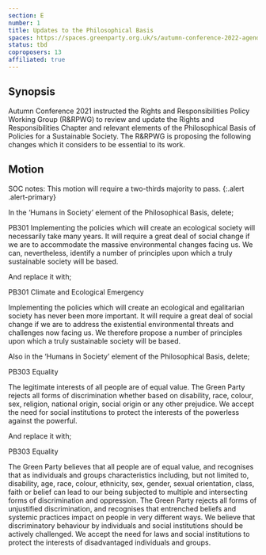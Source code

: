 ```yaml
---
section: E
number: 1
title: Updates to the Philosophical Basis
spaces: https://spaces.greenparty.org.uk/s/autumn-conference-2022-agenda-forum/?contentId=101586
status: tbd
coproposers: 13
affiliated: true
---
```

## Synopsis
Autumn Conference 2021 instructed the Rights and Responsibilities Policy Working Group (R&RPWG) to review and update the Rights and Responsibilities Chapter and relevant elements of the Philosophical Basis of Policies for a Sustainable Society. The R&RPWG is proposing the following changes which it considers to be essential to its work.

## Motion
SOC notes: This motion will require a two-thirds majority to pass.
{:.alert .alert-primary}

In the ‘Humans in Society’ element of the Philosophical Basis, delete;

PB301 Implementing the policies which will create an ecological society will necessarily take many years. It will require a great deal of social change if we are to accommodate the massive environmental changes facing us. We can, nevertheless, identify a number of principles upon which a truly sustainable society will be based.

And replace it with;

PB301 Climate and Ecological Emergency

Implementing the policies which will create an ecological and egalitarian society has never been more important. It will require a great deal of social change if we are to address the existential environmental threats and challenges now facing us. We therefore propose a number of principles upon which a truly sustainable society will be based.

Also in the ‘Humans in Society’ element of the Philosophical Basis, delete;

PB303 Equality

The legitimate interests of all people are of equal value. The Green Party rejects all forms of discrimination whether based on disability, race, colour, sex, religion, national origin, social origin or any other prejudice. We accept the need for social institutions to protect the interests of the powerless against the powerful.

And replace it with;

PB303 Equality

The Green Party believes that all people are of equal value, and recognises that as individuals and groups characteristics including, but not limited to, disability, age, race, colour, ethnicity, sex, gender, sexual orientation, class, faith or belief can lead to our being subjected to multiple and intersecting forms of discrimination and oppression.  The Green Party rejects all forms of unjustified discrimination, and recognises that entrenched beliefs and systemic practices impact on people in very different ways. We believe that discriminatory behaviour by individuals and social institutions should be actively challenged. We accept the need for laws and social institutions to protect the interests of disadvantaged individuals and groups.
